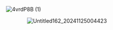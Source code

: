               ![4vrdP8B (1)](https://github.com/user-attachments/assets/be9e00a0-04e1-4061-9637-e712c1c05dc2)

                  ![Untitled162_20241125004423](https://github.com/user-attachments/assets/47edf804-d3cd-43c8-80f4-082d9103188d)



<!---
mulloily/mulloily is a ✨ special ✨ repository because its `README.md` (this file) appears on your GitHub profile.
You can click the Preview link to take a look at your changes.
--->
